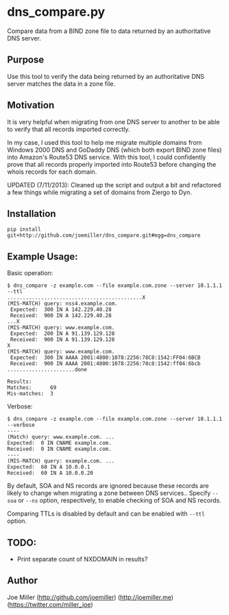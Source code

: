dns_compare.py
==============
Compare data from a BIND zone file to data returned by an authoritative DNS server.

Purpose
-------
Use this tool to verify the data being returned by an authoritative DNS server matches
the data in a zone file.

Motivation
----------
It is very helpful when migrating from one DNS server to another to be able to
verify that all records imported correctly.

In my case, I used this tool to help me migrate multiple domains from
Windows 2000 DNS and GoDaddy DNS (which both export BIND zone files) into Amazon's
Route53 DNS service.  With this tool, I could confidently prove that all records
properly imported into Route53 before changing the whois records for each domain.

UPDATED (7/11/2013): Cleaned up the script and output a bit and refactored a few things while migrating
a set of domains from Ziergo to Dyn.

Installation
------------

    pip install git+http://github.com/joemiller/dns_compare.git#egg=dns_compare


Example Usage:
--------------
Basic operation:

    $ dns_compare -z example.com --file example.com.zone --server 10.1.1.1 --ttl
    ............................................X
    (MIS-MATCH) query: nss4.example.com.
     Expected:  300 IN A 142.229.40.28
     Received:  900 IN A 142.229.40.28
    ...X
    (MIS-MATCH) query: www.example.com.
     Expected:  200 IN A 91.139.129.128
     Received:  900 IN A 91.139.129.128
    X
    (MIS-MATCH) query: www.example.com.
     Expected:  300 IN AAAA 2001:4800:1078:2256:78C8:1542:FF04:6BCB
     Received:  900 IN AAAA 2001:4800:1078:2256:78c8:1542:ff04:6bcb
    ......................done
    
    Results:
    Matches:      69
    Mis-matches:  3

Verbose:

    $ dns_compare -z example.com --file example.com.zone --server 10.1.1.1 --verbose
	----
	(Match) query: www.example.com. ...
	Expected:  0 IN CNAME example.com.
	Received:  0 IN CNAME example.com.
	----
	(MIS-MATCH) query: example.com. ...
	Expected:  60 IN A 10.0.0.1
	Received:  60 IN A 10.0.0.20

By default, SOA and NS records are ignored because these records are likely
to change when migrating a zone between DNS services..  Specify `--soa` or `--ns` option,
respectively, to enable checking of SOA and NS records.

Comparing TTLs is disabled by default and can be enabled with `--ttl` option.

TODO:
-----
- Print separate count of NXDOMAIN in results?

Author
------
Joe Miller (http://github.com/joemiller) (http://joemiller.me) (https://twitter.com/miller_joe)
